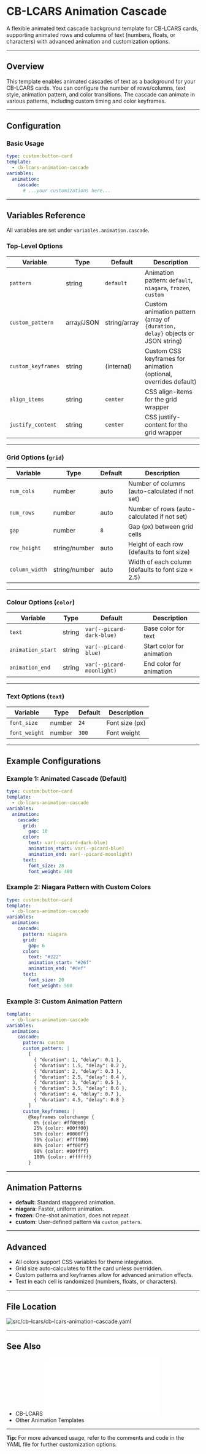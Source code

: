 # CB-LCARS Animation Cascade

A flexible animated text cascade background template for CB-LCARS cards, supporting animated rows and columns of text (numbers, floats, or characters) with advanced animation and customization options.

---

## Overview

This template enables animated cascades of text as a background for your CB-LCARS cards. You can configure the number of rows/columns, text style, animation pattern, and color transitions. The cascade can animate in various patterns, including custom timing and color keyframes.

---

## Configuration

### Basic Usage

```yaml
type: custom:button-card
template:
  - cb-lcars-animation-cascade
variables:
  animation:
    cascade:
      # ...your customizations here...
```

---

## Variables Reference

All variables are set under `variables.animation.cascade`.

### Top-Level Options

| Variable                | Type      | Default         | Description                                                                                 |
|-------------------------|-----------|-----------------|---------------------------------------------------------------------------------------------|
| `pattern`               | string    | `default`       | Animation pattern: `default`, `niagara`, `frozen`, `custom`                                 |
| `custom_pattern`        | array/JSON|string/array      | Custom animation pattern (array of `{duration, delay}` objects or JSON string)              |
| `custom_keyframes`      | string    | (internal)      | Custom CSS keyframes for animation (optional, overrides default)                            |
| `align_items`           | string    | `center`        | CSS align-items for the grid wrapper                                                        |
| `justify_content`       | string    | `center`        | CSS justify-content for the grid wrapper                                                    |

---

### Grid Options (`grid`)

| Variable             | Type    | Default | Description                                      |
|----------------------|---------|---------|--------------------------------------------------|
| `num_cols`           | number  | auto    | Number of columns (auto-calculated if not set)    |
| `num_rows`           | number  | auto    | Number of rows (auto-calculated if not set)       |
| `gap`                | number  | `8`     | Gap (px) between grid cells                       |
| `row_height`         | string/number | auto | Height of each row (defaults to font size)        |
| `column_width`       | string/number | auto | Width of each column (defaults to font size × 2.5)|

---

### Colour Options (`color`)

| Variable           | Type   | Default                    | Description                       |
|--------------------|--------|----------------------------|-----------------------------------|
| `text`             | string | `var(--picard-dark-blue)`  | Base color for text               |
| `animation_start`  | string | `var(--picard-blue)`       | Start color for animation         |
| `animation_end`    | string | `var(--picard-moonlight)`  | End color for animation           |

---

### Text Options (`text`)

| Variable     | Type   | Default | Description                                      |
|--------------|--------|---------|--------------------------------------------------|
| `font_size`  | number | `24`    | Font size (px)                                   |
| `font_weight`| number | `300`   | Font weight                                      |

---

## Example Configurations

### Example 1: Animated Cascade (Default)

```yaml
type: custom:button-card
template:
  - cb-lcars-animation-cascade
variables:
  animation:
    cascade:
      grid:
        gap: 10
      color:
        text: var(--picard-dark-blue)
        animation_start: var(--picard-blue)
        animation_end: var(--picard-moonlight)
      text:
        font_size: 28
        font_weight: 400
```

### Example 2: Niagara Pattern with Custom Colors

```yaml
type: custom:button-card
template:
  - cb-lcars-animation-cascade
variables:
  animation:
    cascade:
      pattern: niagara
      grid:
        gap: 6
      color:
        text: "#222"
        animation_start: "#26f"
        animation_end: "#def"
      text:
        font_size: 20
        font_weight: 500
```

### Example 3: Custom Animation Pattern

```yaml
template:
  - cb-lcars-animation-cascade
variables:
  animation:
    cascade:
      pattern: custom
      custom_pattern: |
        [
          { "duration": 1, "delay": 0.1 },
          { "duration": 1.5, "delay": 0.2 },
          { "duration": 2, "delay": 0.3 },
          { "duration": 2.5, "delay": 0.4 },
          { "duration": 3, "delay": 0.5 },
          { "duration": 3.5, "delay": 0.6 },
          { "duration": 4, "delay": 0.7 },
          { "duration": 4.5, "delay": 0.8 }
        ]
      custom_keyframes: |
        @keyframes colorchange {
          0% {color: #ff0000}
          25% {color: #00ff00}
          50% {color: #0000ff}
          75% {color: #ffff00}
          80% {color: #ff00ff}
          90% {color: #00ffff}
          100% {color: #ffffff}
        }
```

---

## Animation Patterns

- **default**: Standard staggered animation.
- **niagara**: Faster, uniform animation.
- **frozen**: One-shot animation, does not repeat.
- **custom**: User-defined pattern via `custom_pattern`.

---

## Advanced

- All colors support CSS variables for theme integration.
- Grid size auto-calculates to fit the card unless overridden.
- Custom patterns and keyframes allow for advanced animation effects.
- Text in each cell is randomized (numbers, floats, or characters).

---

## File Location

![`src/cb-lcars/cb-lcars-animation-cascade.yaml`](../src/cb-lcars/cb-lcars-animation-cascade.yaml)

---

## See Also

- CB-LCARS ![README](../README.md)
- Other Animation Templates

---

**Tip:** For more advanced usage, refer to the comments and code in the YAML file for further customization options.
